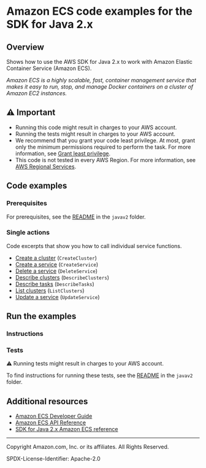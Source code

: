 <!--Generated by WRITEME on 2023-04-19 09:51:26.145111 (UTC)-->
# Amazon ECS code examples for the SDK for Java 2.x

## Overview

Shows how to use the AWS SDK for Java 2.x to work with Amazon Elastic Container Service (Amazon ECS).

<!--custom.overview.start-->
<!--custom.overview.end-->

*Amazon ECS is a highly scalable, fast, container management service that makes it easy to run, stop, and manage Docker containers on a cluster of Amazon EC2 instances.*

## ⚠ Important

* Running this code might result in charges to your AWS account.
* Running the tests might result in charges to your AWS account.
* We recommend that you grant your code least privilege. At most, grant only the minimum permissions required to perform the task. For more information, see [Grant least privilege](https://docs.aws.amazon.com/IAM/latest/UserGuide/best-practices.html#grant-least-privilege).
* This code is not tested in every AWS Region. For more information, see [AWS Regional Services](https://aws.amazon.com/about-aws/global-infrastructure/regional-product-services).

<!--custom.important.start-->
<!--custom.important.end-->

## Code examples

### Prerequisites

For prerequisites, see the [README](../../README.md#Prerequisites) in the `javav2` folder.


<!--custom.prerequisites.start-->
<!--custom.prerequisites.end-->

### Single actions

Code excerpts that show you how to call individual service functions.

* [Create a cluster](src/main/java/com/example/ecs/CreateCluster.java#L57) (`CreateCluster`)
* [Create a service](src/main/java/com/example/ecs/CreateService.java#L65) (`CreateService`)
* [Delete a service](src/main/java/com/example/ecs/DeleteService.java#L56) (`DeleteService`)
* [Describe clusters](src/main/java/com/example/ecs/DescribeClusters.java#L55) (`DescribeClusters`)
* [Describe tasks](src/main/java/com/example/ecs/ListTaskDefinitions.java#L57) (`DescribeTasks`)
* [List clusters](src/main/java/com/example/ecs/ListClusters.java#L42) (`ListClusters`)
* [Update a service](src/main/java/com/example/ecs/UpdateService.java#L55) (`UpdateService`)

## Run the examples

### Instructions


<!--custom.instructions.start-->
<!--custom.instructions.end-->



### Tests

⚠ Running tests might result in charges to your AWS account.


To find instructions for running these tests, see the [README](../../README.md#Tests)
in the `javav2` folder.



<!--custom.tests.start-->
<!--custom.tests.end-->

## Additional resources

* [Amazon ECS Developer Guide](https://docs.aws.amazon.com/AmazonECS/latest/developerguide/Welcome.html)
* [Amazon ECS API Reference](https://docs.aws.amazon.com/AmazonECS/latest/APIReference/Welcome.html)
* [SDK for Java 2.x Amazon ECS reference](https://sdk.amazonaws.com/java/api/latest/software/amazon/awssdk/services/ecs/package-summary.html)

<!--custom.resources.start-->
<!--custom.resources.end-->

---

Copyright Amazon.com, Inc. or its affiliates. All Rights Reserved.

SPDX-License-Identifier: Apache-2.0